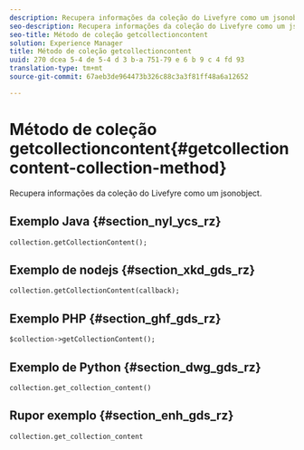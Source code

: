 ```yaml
---
description: Recupera informações da coleção do Livefyre como um jsonobject.
seo-description: Recupera informações da coleção do Livefyre como um jsonobject.
seo-title: Método de coleção getcollectioncontent
solution: Experience Manager
title: Método de coleção getcollectioncontent
uuid: 270 dcea 5-4 de 5-4 d 3 b-a 751-79 e 6 b 9 c 4 fd 93
translation-type: tm+mt
source-git-commit: 67aeb3de964473b326c88c3a3f81ff48a6a12652

---
```



# Método de coleção getcollectioncontent{#getcollectioncontent-collection-method}

Recupera informações da coleção do Livefyre como um jsonobject.

## Exemplo Java {#section_nyl_ycs_rz}

```
collection.getCollectionContent(); 
```

## Exemplo de nodejs {#section_xkd_gds_rz}

```
collection.getCollectionContent(callback); 
```

## Exemplo PHP {#section_ghf_gds_rz}

```
$collection->getCollectionContent(); 
```

## Exemplo de Python {#section_dwg_gds_rz}

```
collection.get_collection_content() 
```

## Rupor exemplo {#section_enh_gds_rz}

```
collection.get_collection_content 
```

